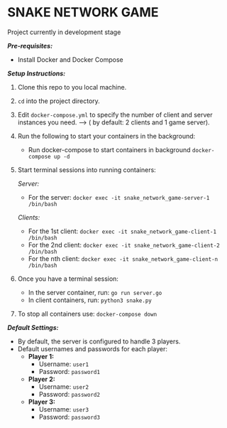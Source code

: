 # SNAKE NETWORK GAME

Project currently in development stage

***Pre-requisites:***
- Install Docker and Docker Compose

***Setup Instructions:***
1. Clone this repo to you local machine.
2. `cd` into the project directory.
3. Edit `docker-compose.yml` to specify the number of client and server instances you need. --> ( by default: 2 clients and 1 game server).
4. Run the following to start your containers in the background: 
	- Run docker-compose to start containers in background ```docker-compose up -d```
5. Start terminal sessions into running containers:

   *Server:*
   - For the server: `docker exec -it snake_network_game-server-1 /bin/bash`
   
   *Clients:*
   - For the 1st client: `docker exec -it snake_network_game-client-1 /bin/bash`
   - For the 2nd client: `docker exec -it snake_network_game-client-2 /bin/bash`
   - For the nth client: `docker exec -it snake_network_game-client-n /bin/bash`

6. Once you have a terminal session:
   - In the server container, run: `go run server.go`
   - In client containers, run: `python3 snake.py`

7. To stop all containers use:
   ```docker-compose down```

***Default Settings:***
- By default, the server is configured to handle 3 players.
- Default usernames and passwords for each player:
  - **Player 1:**
    - Username: `user1`
    - Password: `password1`
  - **Player 2:**
    - Username: `user2`
    - Password: `password2`
  - **Player 3:**
    - Username: `user3`
    - Password: `password3`


  
